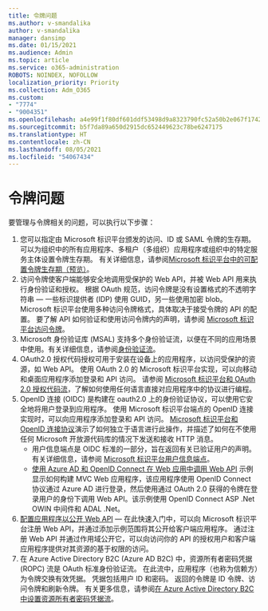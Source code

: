 ```yaml
---
title: 令牌问题
ms.author: v-smandalika
author: v-smandalika
manager: dansimp
ms.date: 01/15/2021
ms.audience: Admin
ms.topic: article
ms.service: o365-administration
ROBOTS: NOINDEX, NOFOLLOW
localization_priority: Priority
ms.collection: Adm_O365
ms.custom:
- "7774"
- "9004351"
ms.openlocfilehash: a4e99f1f80df601ddf53498d9a8323790fc52a50b2e067f17429da0bf6a03c43
ms.sourcegitcommit: b5f7da89a650d2915dc652449623c78be6247175
ms.translationtype: HT
ms.contentlocale: zh-CN
ms.lasthandoff: 08/05/2021
ms.locfileid: "54067434"
---
```

# <a name="issues-with-tokens"></a>令牌问题

要管理与令牌相关的问题，可以执行以下步骤：

1. 您可以指定由 Microsoft 标识平台颁发的访问、ID 或 SAML 令牌的生存期。 可以为组织中的所有应用程序、多租户（多组织）应用程序或组织中的特定服务主体设置令牌生存期。 有关详细信息，请参阅[Microsoft 标识平台中的可配置令牌生存期（预览）](https://docs.microsoft.com/azure/active-directory/develop/active-directory-configurable-token-lifetimes)。
2. 访问令牌使客户端能够安全地调用受保护的 Web API，并被 Web API 用来执行身份验证和授权。 根据 OAuth 规范，访问令牌是没有设置格式的不透明字符串 — 一些标识提供者 (IDP) 使用 GUID，另一些使用加密 blob。 Microsoft 标识平台使用多种访问令牌格式，具体取决于接受令牌的 API 的配置。 要了解 API 如何验证和使用访问令牌内的声明，请参阅 [Microsoft 标识平台访问令牌](https://docs.microsoft.com/azure/active-directory/develop/userinfo#calling-the-userinfo-endpoint)。
3. Microsoft 身份验证库 (MSAL) 支持多个身份验证流，以便在不同的应用场景中使用。有关详细信息，请参阅[身份验证流](https://docs.microsoft.com/azure/active-directory/develop/msal-authentication-flows#how-each-flow-emits-tokens-and-codes)。
4. OAuth2.0 授权代码授权可用于安装在设备上的应用程序，以访问受保护的资源，如 Web API。 使用 OAuth 2.0 的 Microsoft 标识平台实现，可以向移动和桌面应用程序添加登录和 API 访问。 请参阅 [Microsoft 标识平台和 OAuth 2.0 授权代码流](https://docs.microsoft.com/azure/active-directory/develop/v2-oauth2-auth-code-flow#refresh-the-access-token)，了解如何使用任何语言直接对应用程序中的协议进行编程。
5. OpenID 连接 (OIDC) 是构建在 oauth2.0 上的身份验证协议，可以使用它安全地将用户登录到应用程序。 使用 Microsoft 标识平台端点的 OpenID 连接实现时，可以向应用程序添加登录和 API 访问。 [Microsoft 标识平台和 OpenID 连接协议](https://docs.microsoft.com/azure/active-directory/develop/v2-protocols-oidc#send-the-sign-in-request)演示了如何独立于语言进行此操作，并描述了如何在不使用任何 Microsoft 开放源代码库的情况下发送和接收 HTTP 消息。
    - 用户信息端点是 OIDC 标准的一部分，旨在返回有关已验证用户的声明。 有关详细信息，请参阅 [Microsoft 标识平台用户信息端点](https://docs.microsoft.com/azure/active-directory/develop/userinfo#consider-use-an-id-token-instead)。
    - [使用 Azure AD 和 OpenID Connect 在 Web 应用中调用 Web API](https://docs.microsoft.com/samples/azure-samples/active-directory-dotnet-webapp-webapi-openidconnect/active-directory-dotnet-webapp-webapi-openidconnect/) 示例显示如何构建 MVC Web 应用程序，该应用程序使用 OpenID Connect 协议通过 Azure AD 进行登录，然后使用通过 OAuth 2.0 获得的令牌在登录用户的身份下调用 Web API。该示例使用 OpenID Connect ASP .Net OWIN 中间件和 ADAL .Net。
6. [配置应用程序以公开 Web API](https://docs.microsoft.com/azure/active-directory/develop/quickstart-configure-app-expose-web-apis) — 在此快速入门中，可以向 Microsoft 标识平台注册 Web API，并通过添加示例范围将其公开给客户端应用程序。 通过注册 Web API 并通过作用域公开它，可以向访问你的 API 的授权用户和客户端应用程序提供对其资源的基于权限的访问。
7. 在 Azure Active Directory B2C (Azure AD B2C) 中，资源所有者密码凭据 (ROPC) 流是 OAuth 标准身份验证流。 在此流中，应用程序（也称为信赖方）为令牌交换有效凭据。 凭据包括用户 ID 和密码。 返回的令牌是 ID 令牌、访问令牌和刷新令牌。 有关更多信息，请参阅[在 Azure Active Directory B2C 中设置资源所有者密码凭据流](https://docs.microsoft.com/azure/active-directory-b2c/add-ropc-policy?tabs=app-reg-ga&pivots=b2c-user-flow)。 

